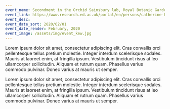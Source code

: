 ```yaml
---
event_name: Secondment in the Orchid Sainsbury lab, Royal Botanic Gardens, Kew
event_link: https://www.research.ed.ac.uk/portal/en/persons/catherine-kidner(a8e4e281-bc8d-4002-8243-7f380e57b49b).html
event_desc: 
event_date_sort: 2020/02/01
event_date_render: February, 2020
event_image: /assets/img/event_kew.jpg
---
```

Lorem ipsum dolor sit amet, consectetur adipiscing elit. Cras convallis orci pellentesque tellus pretium molestie. Integer interdum scelerisque sodales. Mauris at laoreet enim, at fringilla ipsum. Vestibulum tincidunt risus at leo ullamcorper sollicitudin. Aliquam et rutrum quam. Phasellus varius commodo pulvinar. Donec varius at mauris ut semper.

Lorem ipsum dolor sit amet, consectetur adipiscing elit. Cras convallis orci pellentesque tellus pretium molestie. Integer interdum scelerisque sodales. Mauris at laoreet enim, at fringilla ipsum. Vestibulum tincidunt risus at leo ullamcorper sollicitudin. Aliquam et rutrum quam. Phasellus varius commodo pulvinar. Donec varius at mauris ut semper.